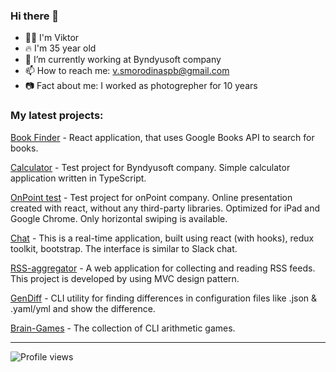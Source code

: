 ### Hi there 👋

- 👨‍🦱 I'm Viktor
- 🔥 I'm 35 year old
- 🔭 I’m currently working at Byndyusoft company
- 📫 How to reach me: v.smorodinaspb@gmail.com
- 📷 Fact about me: I worked as photogrepher for 10 years

### My latest projects:
[Book Finder](https://github.com/SmorodinVik/bookfinder) - React application, that uses Google Books API to search for books.

[Calculator](https://github.com/SmorodinVik/calculator) - Test project for Byndyusoft company. Simple calculator application written in TypeScript.

[OnPoint test](https://github.com/SmorodinVik/OnPointTest) - Test project for onPoint company. Online presentation created with react, without any third-party libraries. Optimized for iPad and Google Chrome. Only horizontal swiping is available.

[Chat](https://github.com/SmorodinVik/smorodina-chat) - This is a real-time application, built using react (with hooks), redux toolkit, bootstrap. The interface is similar to Slack chat.

[RSS-aggregator](https://github.com/SmorodinVik/rss-aggregator) - A web application for collecting and reading RSS feeds. This project is developed by using MVC design pattern.

[GenDiff](https://github.com/SmorodinVik/gendiff) - CLI utility for finding differences in configuration files like .json & .yaml/yml and show the difference.

[Brain-Games](https://github.com/SmorodinVik/brain-games) - The collection of CLI arithmetic games.



---

![Profile views](https://gpvc.arturio.dev/SmorodinVik)

